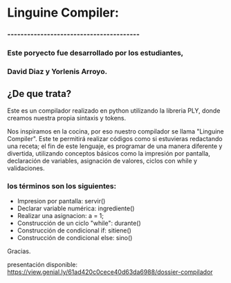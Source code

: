 # Linguine Compiler:
### ----------------------------------------
### Este poryecto fue desarrollado por los estudiantes,
### David Diaz y Yorlenis Arroyo.

## ¿De que trata?
Este es un compilador realizado en python utilizando la libreria PLY,
donde creamos nuestra propia sintaxis y tokens.

Nos inspiramos en la cocina, por eso nuestro compilador se llama "Linguine Compiler".
Este te permitirá realizar códigos como si estuvieras redactando una receta;
el fin de este lenguaje, es programar de una manera diferente y divertida,
utilizando conceptos básicos como la impresión por pantalla, declaración de variables, 
asignación de valores, ciclos con while y validaciones.

### los términos son los siguientes:
- Impresion por pantalla: servir()
- Declarar variable numérica: ingrediente()
- Realizar una asignacion: a = 1;
- Construcción de un ciclo "while": durante()
- Construcción de condicional if: sitiene()
- Construcción de condicional else: sino()

Gracias. 

presentación disponible:
https://view.genial.ly/61ad420c0cece40d63da6988/dossier-compilador